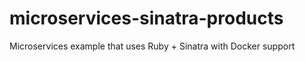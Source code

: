 # microservices-sinatra-products
Microservices example that uses Ruby + Sinatra with Docker support
